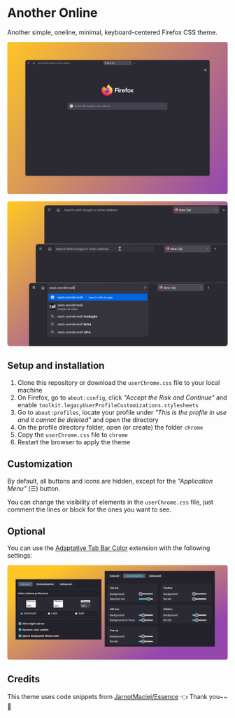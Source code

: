 # Another Online

Another simple, oneline, minimal, keyboard-centered Firefox CSS theme.

![Screenshot](ass/screenshot.png)

![Screenshot0](ass/screenshot2.png)

## Setup and installation
1. Clone this repository or download the `userChrome.css` file to your local machine
2. On Firefox, go to `about:config`, click *"Accept the Risk and Continue"* and enable `toolkit.legacyUserProfileCustomizations.stylesheets`
3. Go to `about:profiles`, locate your profile under *"This is the profile in use and it cannot be deleted"* and open the directory
4. On the profile directory folder, open (or create) the folder `chrome`
5. Copy the `userChrome.css` file to `chrome`
6. Restart the browser to apply the theme

## Customization

By default, all buttons and icons are hidden, except for the *"Application Menu"* (☰) button.

You can change the visibility of elements in the `userChrome.css` file, just comment the lines or block for the ones you want to see.

## Optional

You can use the [Adaptative Tab Bar Color](https://addons.mozilla.org/en-US/firefox/addon/adaptive-tab-bar-colour/) extension with the following settings:

![Extension settings](ass/screenshot3.png)

## Credits
This theme uses code snippets from [JarnotMaciej/Essence](https://github.com/JarnotMaciej/Essence) 👈 Thank you~~ 🤗 
